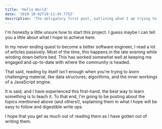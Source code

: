 ```yaml
---
title: 'Hello World'
date: '2019-10-02T19:11:45.775Z'
description: 'The obligatory first post, outlining what I am trying to achieve with this project.'
---
```


I'm honestly a little unsure how to start this project. I guess maybe I can tell you a little about what I hope to achieve here.

In my never ending quest to become a better software engineer, I read a lot of articles passively. Most of the time, this happens in the late evening while winding down before bed. This has worked somewhat well at keeping me engaged and up-to-date with where the community is headed.

That said, reading by itself isn't enough when you're trying to _learn_ challenging material, like data structures, algorithms, and the inner workings of a JavaScript engine.

It is said, and I have experienced this first-hand, the best way to learn something is to teach it. To that end, I'm going to be posting about the topics mentioned above (and others!), explaining them in what I hope will be easy to follow and digestible write ups.

I hope that you get as much out of reading them as I have gotten out of writing them.
